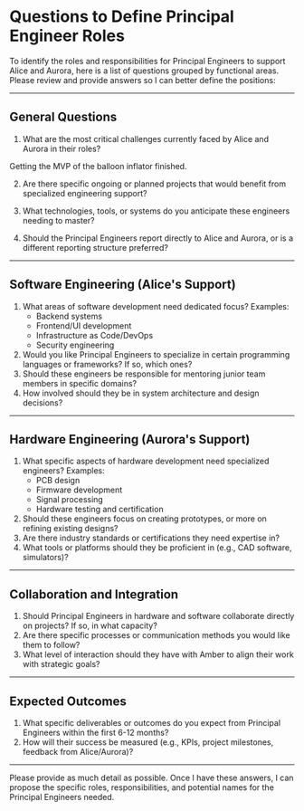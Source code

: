 # Questions to Define Principal Engineer Roles

To identify the roles and responsibilities for Principal Engineers to support Alice and Aurora, here is a list of questions grouped by functional areas. Please review and provide answers so I can better define the positions:

---

## General Questions

1. What are the most critical challenges currently faced by Alice and Aurora in their roles?

Getting the MVP of the balloon inflator finished.

2. Are there specific ongoing or planned projects that would benefit from specialized engineering support?

3. What technologies, tools, or systems do you anticipate these engineers needing to master?

4. Should the Principal Engineers report directly to Alice and Aurora, or is a different reporting structure preferred?

---

## Software Engineering (Alice's Support)

1. What areas of software development need dedicated focus? Examples:
   - Backend systems
   - Frontend/UI development
   - Infrastructure as Code/DevOps
   - Security engineering
2. Would you like Principal Engineers to specialize in certain programming languages or frameworks? If so, which ones?
3. Should these engineers be responsible for mentoring junior team members in specific domains?
4. How involved should they be in system architecture and design decisions?

---

## Hardware Engineering (Aurora's Support)

1. What specific aspects of hardware development need specialized engineers? Examples:
   - PCB design
   - Firmware development
   - Signal processing
   - Hardware testing and certification
2. Should these engineers focus on creating prototypes, or more on refining existing designs?
3. Are there industry standards or certifications they need expertise in?
4. What tools or platforms should they be proficient in (e.g., CAD software, simulators)?

---

## Collaboration and Integration

1. Should Principal Engineers in hardware and software collaborate directly on projects? If so, in what capacity?
2. Are there specific processes or communication methods you would like them to follow?
3. What level of interaction should they have with Amber to align their work with strategic goals?

---

## Expected Outcomes

1. What specific deliverables or outcomes do you expect from Principal Engineers within the first 6-12 months?
2. How will their success be measured (e.g., KPIs, project milestones, feedback from Alice/Aurora)?

---

Please provide as much detail as possible. Once I have these answers, I can propose the specific roles, responsibilities, and potential names for the Principal Engineers needed.
